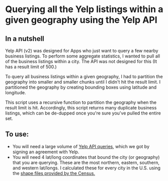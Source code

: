 # Querying all the Yelp listings within a given geography using the Yelp API

## In a nutshell
Yelp API (v2) was designed for Apps who just want to query a few nearby business listings. To perform some aggregate statistics, I wanted to pull all of the business listings within a city. The API was not designed for this (It has a result limit of 500.) 

To query all business listings within a given geography, I had to partition the geography into smaller and smaller chunks until I didn't hit the result limit. I partitioned the geography by creating bounding boxes using latitude and longitude. 

This script uses a recursive function to partition the geography when the result limit is hit. Accordingly, this script returns many duplicate business listings, which can be de-dupped once you're sure you've pulled the entire set.

## To use:
- You will need a large volume of [Yelp API queries](https://www.yelp.com/developers), which we got by signing an agreement with Yelp. 
- You will need 4 lat/long coordinates that bound the city (or geography) that you are querying. These are the most northern, eastern, southern, and western lat/longs. I calculated these for every city in the U.S. using the [shape files provided by the Census.](https://www.census.gov/geo/maps-data/data/tiger-line.html)  
